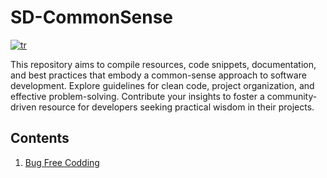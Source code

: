 # SD-CommonSense
[![tr](https://img.shields.io/badge/lang-tr-red.svg)](https://github.com/kzlsahin/SD-CommonSense/blob/main/README.tr.md)

This repository aims to compile resources, code snippets, documentation, and best practices that embody a common-sense approach to software development. Explore guidelines for clean code, project organization, and effective problem-solving. Contribute your insights to foster a community-driven resource for developers seeking practical wisdom in their projects.

## Contents

1. [Bug Free Codding](https://github.com/kzlsahin/SD-CommonSense/blob/main/BUG-FREE-CODDING.md)
